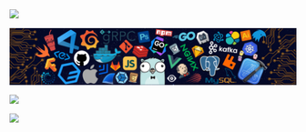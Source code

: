 <!--horizontal divider(gradiant)-->
<img src="https://user-images.githubusercontent.com/73097560/115834477-dbab4500-a447-11eb-908a-139a6edaec5c.gif">

<!--h1 without bottom border-->
![Github Banner](https://github.com/Jaydeep-Yadav/Jaydeep-Yadav/blob/main/banner.png)
<!--horizontal divider(gradiant)-->
<img src="https://user-images.githubusercontent.com/73097560/115834477-dbab4500-a447-11eb-908a-139a6edaec5c.gif">
<p align="left">
 <img src="https://readme-typing-svg.herokuapp.com/?lines=Jose+Miguel+Software&center=true&width=360&height=30">
</p>
